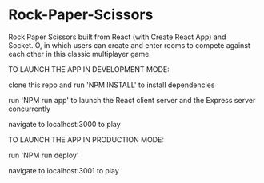 # Rock-Paper-Scissors
Rock Paper Scissors built from React (with Create React App) and Socket.IO, in which users can create and enter rooms to compete against each other in this classic multiplayer game.

TO LAUNCH THE APP IN DEVELOPMENT MODE:

clone this repo and run 'NPM INSTALL' to install dependencies

run 'NPM run app' to launch the React client server and the Express server concurrently

navigate to localhost:3000 to play

TO LAUNCH THE APP IN PRODUCTION MODE:

run 'NPM run deploy'

navigate to localhost:3001 to play